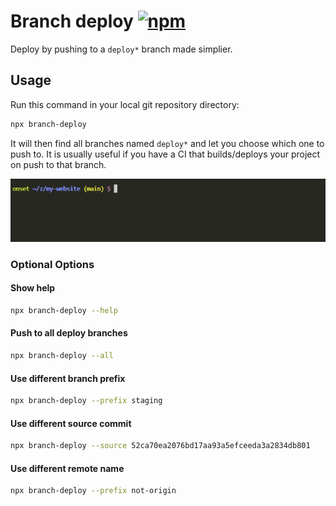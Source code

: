 # Branch deploy [![npm](https://img.shields.io/npm/v/branch-deploy.svg)](https://www.npmjs.com/package/branch-deploy)

Deploy by pushing to a `deploy*` branch made simplier.

## Usage

Run this command in your local git repository directory:

```bash
npx branch-deploy
```

It will then find all branches named `deploy*` and let you choose which one to push to. It is usually useful if you have a CI that builds/deploys your project on push to that branch.

![demo screencast](https://raw.githubusercontent.com/FilipChalupa/branch-deploy/HEAD/screencast.gif)

### Optional Options

#### Show help

```bash
npx branch-deploy --help
```

#### Push to all deploy branches

```bash
npx branch-deploy --all
```

#### Use different branch prefix

```bash
npx branch-deploy --prefix staging
```

#### Use different source commit

```bash
npx branch-deploy --source 52ca70ea2076bd17aa93a5efceeda3a2834db801
```

#### Use different remote name

```bash
npx branch-deploy --prefix not-origin
```
